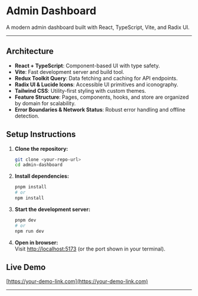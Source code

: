 # Admin Dashboard

A modern admin dashboard built with React, TypeScript, Vite, and Radix UI.

---

## Architecture

- **React + TypeScript**: Component-based UI with type safety.
- **Vite**: Fast development server and build tool.
- **Redux Toolkit Query**: Data fetching and caching for API endpoints.
- **Radix UI & Lucide Icons**: Accessible UI primitives and iconography.
- **Tailwind CSS**: Utility-first styling with custom themes.
- **Feature Structure**: Pages, components, hooks, and store are organized by domain for scalability.
- **Error Boundaries & Network Status**: Robust error handling and offline detection.

## Setup Instructions

1. **Clone the repository:**

   ```sh
   git clone <your-repo-url>
   cd admin-dashboard
   ```

2. **Install dependencies:**

   ```sh
   pnpm install
   # or
   npm install
   ```

3. **Start the development server:**

   ```sh
   pnpm dev
   # or
   npm run dev
   ```

4. **Open in browser:**  
   Visit [http://localhost:5173](http://localhost:5173) (or the port shown in your terminal).

## Live Demo

[https://your-demo-link.com](https://your-demo-link.com) <!-- Replace with your actual deployed URL -->

---
